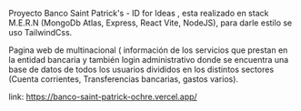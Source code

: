 Proyecto Banco Saint Patrick's - ID for Ideas , esta realizado en stack M.E.R.N (MongoDb Atlas, Express, React Vite, NodeJS), para darle estilo se uso TailwindCss.

Pagina web de multinacional ( información de los servicios que prestan en la entidad bancaria y también login administrativo donde se encuentra una base de datos de todos los usuarios divididos en los distintos sectores (Cuenta corrientes, Transferencias bancarias, gastos varios).








link:
https://banco-saint-patrick-ochre.vercel.app/
